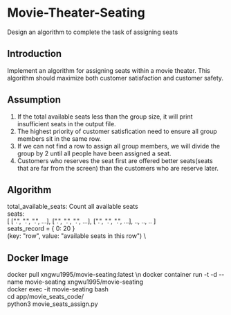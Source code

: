 # Movie-Theater-Seating
Design an algorithm to complete the task of assigning seats

## Introduction
Implement an algorithm for assigning seats within a movie theater.
This algorithm should maximize both customer satisfaction and customer safety.

## Assumption
1. If the total available seats less than the group size, it will print insufficient seats in the output file.
2. The highest priority of customer satisfication need to ensure all group members sit in the same row.
3. If we can not find a row to assign all group members, we will divide the group by 2 until all people have been assigned a seat.
4. Customers who reserves the seat first are offered better seats(seats that are far from the screen) than the customers who are reserve later.

## Algorithm
total_available_seats: Count all available seats \
seats: \
[
    [".", ".", ".", ...],
    [".", ".", ".", ...],
    [".", ".", ".", ...],
    ..,
    ..,
    ..
] \
seats_record = {
    0: 20
} \
(key: "row", value: "available seats in this row") \

## Docker Image
docker pull xngwu1995/movie-seating:latest \n
docker container run -t -d --name movie-seating xngwu1995/movie-seating \
docker exec -it movie-seating bash \
cd app/movie_seats_code/ \
python3 movie_seats_assign.py
